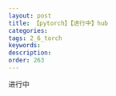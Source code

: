 ```yaml
---
layout: post
title: 【pytorch】【进行中】hub
categories:
tags: 2_6_torch
keywords:
description:
order: 263
---
```


进行中
